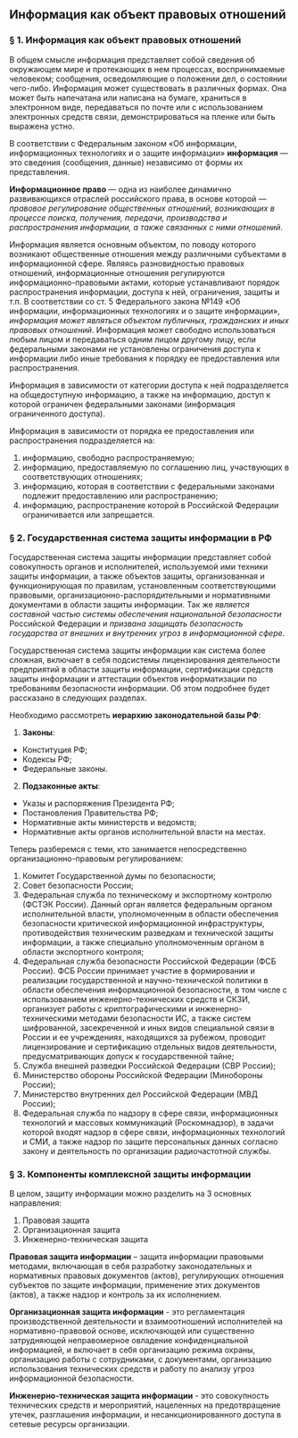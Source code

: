 ## Информация как объект правовых отношений
### § 1. Информация как объект правовых отношений

В общем смысле информация представляет собой сведения об окружающем мире и протекающих в нем процессах, воспринимаемые человеком; сообщения, осведомляющие о положении дел, о состоянии чего-либо. Информация может существовать в различных формах. Она может быть напечатана или написана на бумаге, храниться в электронном виде, передаваться по почте или с использованием электронных средств связи, демонстрироваться на пленке или быть выражена устно.

В соответствии с Федеральным законом «Об информации, информационных технологиях и о защите информации» **информация** — это сведения (сообщения, данные) независимо от формы их представления.

**Информационное право** — одна из наиболее динамично развивающихся отраслей российского права, в основе которой — _правовое регулирование общественных отношений, возникающих в процессе поиска, получения, передачи, производства и распространения информации, а также связанных с ними отношений_.

Информация является основным объектом, по поводу которого возникают общественные отношения между различными субъектами в информационной сфере. Являясь разновидностью правовых отношений, информационные отношения регулируются информационно-правовыми актами, которые устанавливают порядок распространения информации, доступа к ней, ограничения, защиты и т.п. В соответствии со ст. 5 Федерального закона №149 «Об информации, информационных технологиях и о защите информации», _информация может являться объектом публичных, гражданских и иных правовых отношений_. Информация может свободно использоваться любым лицом и передаваться одним лицом другому лицу, если федеральными законами не установлены ограничения доступа к информации либо иные требования к порядку ее предоставления или распространения.

Информация в зависимости от категории доступа к ней подразделяется на общедоступную информацию, а также на информацию, доступ к которой ограничен федеральными законами (информация ограниченного доступа).

Информация в зависимости от порядка ее предоставления или распространения подразделяется на:

1) информацию, свободно распространяемую;
2) информацию, предоставляемую по соглашению лиц, участвующих в соответствующих отношениях;
3) информацию, которая в соответствии с федеральными законами подлежит предоставлению или распространению;
4) информацию, распространение которой в Российской Федерации ограничивается или запрещается.

### § 2. Государственная система защиты информации в РФ

Государственная система защиты информации представляет собой совокупность органов и исполнителей, используемой ими техники защиты информации, а также объектов защиты, организованная и функционирующая по правилам, установленным соответствующими правовыми, организационно-распорядительными и нормативными документами в области защиты информации. Так же _является составной частью системы обеспечения национальной безопасности_ Российской Федерации и _призвана защищать безопасность государства от внешних и внутренних угроз в информационной сфере_.

Государственная система защиты информации как система более сложная, включает в себя подсистемы лицензирования деятельности предприятий в области защиты информации, сертификации средств защиты информации и аттестации объектов информатизации по требованиям безопасности информации. Об этом подробнее будет рассказано в следующих разделах.

Необходимо рассмотреть **иерархию законодательной базы РФ**:

1. **Законы**:
- Конституция РФ;
- Кодексы РФ;
- Федеральные законы.

2. **Подзаконные акты**:
- Указы и распоряжения Президента РФ;
- Постановления Правительства РФ;
- Нормативные акты министерств и ведомств;
- Нормативные акты органов исполнительной власти на местах.

Теперь разберемся с теми, кто занимается непосредственно организационно-правовым регулированием:
1. Комитет Государственной думы по безопасности;
2. Совет безопасности России;
3. Федеральная служба по техническому и экспортному контролю (ФСТЭК России). Данный орган является федеральным органом исполнительной власти, уполномоченным в области обеспечения безопасности критической информационной инфраструктуры, противодействия техническим разведкам и технической защиты информации, а также специально уполномоченным органом в области экспортного контроля;
4. Федеральная служба безопасности Российской Федерации (ФСБ России). ФСБ России принимает участие в формировании и реализации государственной и научно-технической политики в области обеспечения информационной безопасности, в том числе с использованием инженерно-технических средств и СКЗИ, организует работы с криптографическими и инженерно-техническими методами безопасности ИС, а также систем шифрованной, засекреченной и иных видов специальной связи в России и ее учреждениях, находящихся за рубежом, проводит лицензирование и сертификацию отдельных видов деятельности, предусматривающих допуск к государственной тайне;
5. Служба внешней разведки Российской Федерации (СВР России);
6. Министерство обороны Российской Федерации (Минобороны России);
7. Министерство внутренних дел Российской Федерации (МВД России);
8. Федеральная служба по надзору в сфере связи, информационных технологий и массовых коммуникаций (Роскомнадзор), в задачи которой входят надзор в сфере связи, информационных технологий и СМИ, а также надзор по защите персональных данных согласно закону и деятельность по организации радиочастотной службы.

### § 3. Компоненты комплексной защиты информации

В целом, защиту информации можно разделить на 3 основных направления:
1. Правовая защита
2. Организационная защита
3. Инженерно-техническая защита

**Правовая защита информации** – защита информации правовыми методами, включающая в себя разработку законодательных и нормативных правовых документов (актов), регулирующих отношения субъектов по защите информации, применение этих документов (актов), а также надзор и контроль за их исполнением.

**Организационная защита информации** - это регламентация производственной деятельности и взаимоотношений исполнителей на нормативно-правовой основе, исключающей или существенно затрудняющей неправомерное овладение конфиденциальной информацией, и включает в себя организацию режима охраны, организацию работы с сотрудниками, с документами, организацию использования технических средств и работу по анализу угроз информационной безопасности.

**Инженерно-техническая защита информации** - это совокупность технических средств и мероприятий, нацеленных на предотвращение утечек, разглашения информации, и несанкционированного доступа в сетевые ресурсы организации.
